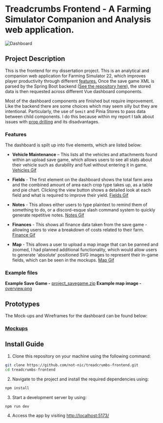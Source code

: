 
# Treadcrumbs Frontend - A Farming Simulator Companion and Analysis web application.
![Dashboard](https://i.imgur.com/2Ljt9oD.png)
## Project Description
This is the frontend for my dissertation project. This is an analytical and companion web application for Farming Simulator 22, which improves player productivity through different [features.](#features) Once the save game XML is parsed by the Spring Boot backend ([See the repository here](https://github.com/not-nic/treadcrumbs-backend)), the stored data is then requested across different Vue dashboard components.

Most of the dashboard components are finished but require improvement. Like the backend there are some choices which may seem silly but they are intentional. Particularly, the use of `$emit` and Pinia Stores to pass data between child components. I do this because within my report I talk about issues with [prop drilling](https://vuejs.org/guide/components/provide-inject.html#prop-drilling) and its disadvantages.

### Features
The dashboard is spilt up into five elements, which are listed below:

- **Vehicle Maintenance** – This lists all the vehicles and attachments found within an upload save game, which allows users to see all stats about their vehicle such as durability and fuel without entering it in game. [Vehicles Gif](https://i.imgur.com/dKvbhLA.gif)

- **Fields** - The first element on the dashboard shows the total farm area and the combined amount of area each crop type takes up, as a table and pie chart. Clicking the view button shows a detailed look at each field and what is required to improve their yield. [Fields Gif](https://i.imgur.com/RTtBqV9.gif)

- **Notes** - This allows either users to type plaintext to remind them of something to do, or a discord-esque slash command system to quickly generate repetitive notes. [Notes Gif](https://i.imgur.com/Ke43tjA.gif)

- **Finances** -  This shows all finance data taken from the save game - allowing users to view a breakdown of costs related to their farm. [Finance Gif](https://i.imgur.com/91J5PFE.gif)

- **Map** - This allows a user to upload a map image that can be panned and zoomed, I had planned additional functionality, which would allow users to generate 'absolute' positioned SVG images to represent their in-game fields, which can be seen in the mockups. [Map Gif](https://i.imgur.com/xf3DpuN.gif)

### Example files
**Example Save Game -** [project_savegame.zip](https://github.com/not-nic/treadcrumbs-frontend/files/12649580/project_savegame.zip)
**Example map image -** [overview.png](https://github.com/not-nic/treadcrumbs-frontend/assets/67616855/cdc22ab0-31d7-4d1f-889f-8eae41345ec3)

## Prototypes
The Mock-ups and Wireframes for the dashboard can be found below:
### [Mockups](https://www.figma.com/file/EOn8PPY4cgGB29cBBp3XdK/Mockups?type=design&node-id=168%3A315&mode=design&t=Uzp93VEuUC2rzx5p-1)

## Install Guide
1. Clone this repository on your machine using the following command:
```bash
git clone https://github.com/not-nic/treadcrumbs-frontend.git
cd treadcrumbs-frontend
```
2. Navigate to the project and install the required dependencies using:
```bash
npm install
```
3. Start a development server by using:
```bash
npm run dev
```
4. Access the app by visiting [http://localhost:5173/](http://localhost:5173/)
